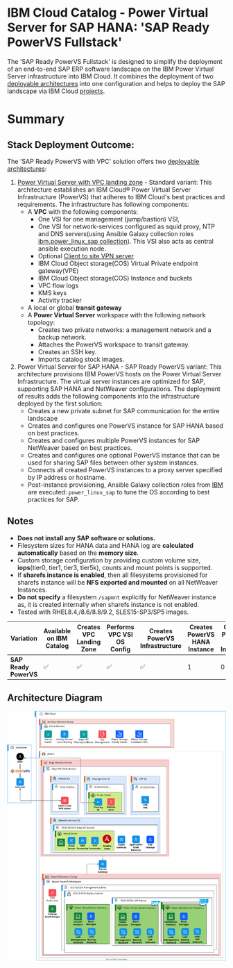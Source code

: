 # IBM Cloud Catalog - Power Virtual Server for SAP HANA: 'SAP Ready PowerVS Fullstack'

The 'SAP Ready PowerVS Fullstack' is designed to simplify the deployment of an end-to-end SAP ERP software landscape on the IBM Power Virtual Server infrastructure into IBM Cloud. It combines the deployment of two [deployable architectures](https://cloud.ibm.com/docs/secure-enterprise?topic=secure-enterprise-understand-module-da#what-is-da) into one configuration and helps to deploy the SAP landscape via IBM Cloud [projects](https://cloud.ibm.com/docs/secure-enterprise?topic=secure-enterprise-understanding-projects).

# Summary
## Stack Deployment Outcome:
The 'SAP Ready PowerVS with VPC' solution offers two [deployable architectures](https://cloud.ibm.com/docs/secure-enterprise?topic=secure-enterprise-understand-module-da#what-is-da):
1. [Power Virtual Server with VPC landing zone](https://cloud.ibm.com/catalog/architecture/deploy-arch-ibm-pvs-inf-2dd486c7-b317-4aaa-907b-42671485ad96-global?kind=terraform&format=terraform&version=7cee3b92-c691-4394-aed5-b090cbffb403-global) - Standard variant: This architecture establishes an IBM Cloud® Power Virtual Server Infrastructure (PowerVS) that adheres to IBM Cloud's best practices and requirements. The infrastructure has following components:
    - A **VPC** with the following components:
        - One VSI for one management (jump/bastion) VSI,
        - One VSI for network-services configured as squid proxy, NTP and DNS servers(using Ansible Galaxy collection roles [ibm.power_linux_sap collection](https://galaxy.ansible.com/ui/repo/published/ibm/power_linux_sap/)). This VSI also acts as central ansible execution node.
        - Optional [Client to site VPN server](https://cloud.ibm.com/docs/vpc?topic=vpc-vpn-client-to-site-overview)
        - IBM Cloud Object storage(COS) Virtual Private endpoint gateway(VPE)
        - IBM Cloud Object storage(COS) Instance and buckets
        - VPC flow logs
        - KMS keys
        - Activity tracker
    - A local or global **transit gateway**
    - A **Power Virtual Server** workspace with the following network topology:
        - Creates two private networks: a management network and a backup network.
        - Attaches the PowerVS workspace to transit gateway.
        - Creates an SSH key.
        - Imports catalog stock images.
2. Power Virtual Server for SAP HANA - SAP Ready PowerVS variant: This architecture provisions IBM PowerVS hosts on the Power Virtual Server Infrastructure. The virtual server instances are optimized for SAP, supporting SAP HANA and NetWeaver configurations. The deployment of results adds the following components into the infrastructure deployed by the first solution:
    - Creates a new private subnet for SAP communication for the entire landscape
    - Creates and configures one PowerVS instance for SAP HANA based on best practices.
    - Creates and configures multiple PowerVS instances for SAP NetWeaver based on best practices.
    - Creates and configures one optional PowerVS instance that can be used for sharing SAP files between other system instances.
    - Connects all created PowerVS instances to a proxy server specified by IP address or hostname.
    - Post-instance provisioning, Ansible Galaxy collection roles from [IBM](https://galaxy.ansible.com/ui/repo/published/ibm/power_linux_sap/) are executed: `power_linux_sap` to tune the OS according to best practices for SAP.

## Notes
- **Does not install any SAP software or solutions.**
- Filesystem sizes for HANA data and HANA log are **calculated automatically** based on the **memory size**.
- Custom storage configuration by providing custom volume size, **iops**(tier0, tier1, tier3, tier5k), counts and mount points is supported.
- If **sharefs instance is enabled**, then all filesystems provisioned for sharefs instance will be **NFS exported and mounted** on all NetWeaver Instances.
- **Do not specify** a filesystem `/sapmnt` explicitly for NetWeaver instance as, it is created internally when sharefs instance is not enabled.
- Tested with RHEL8.4,/8.6/8.8/9.2, SLES15-SP3/SP5 images.

| Variation                   | Available on IBM Catalog  | Creates VPC Landing Zone          | Performs VPC VSI OS Config        | Creates PowerVS Infrastructure    | Creates PowerVS HANA Instance     | Creates PowerVS NW Instances      | Performs PowerVS OS Config        | Performs PowerVS SAP Tuning       | Install SAP software              |
|-----------------------------|------------|------------|------------|------------|------------|------------|------------|------------|------------|
| **SAP Ready PowerVS** | ✅ | ✅             | ✅             | ✅             | 1              | 0 to N         | ✅             | ✅             | ❌             |


## Architecture Diagram
![sap-ready-to-go](https://github.com/terraform-ibm-modules/terraform-ibm-powervs-sap/blob/main/reference-architectures/sap-ready-to-go-stack/deploy-arch-ibm-pvs-sap-ready-to-go-stack.svg)
